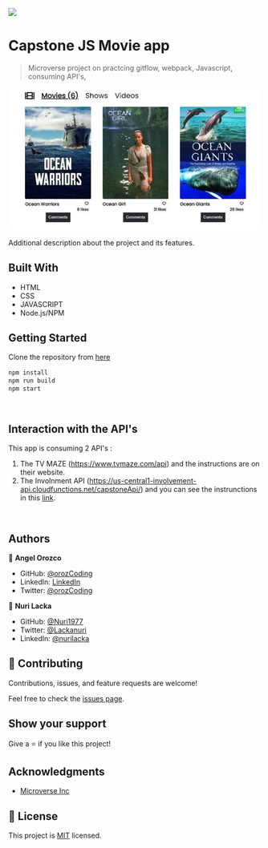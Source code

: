 ![](https://img.shields.io/badge/Microverse-blueviolet)

# Capstone JS Movie app

> Microverse project on practcing gitflow, webpack, Javascript, consuming API's,

![screenshot](./src/assets/images/movies-home.jpg)

Additional description about the project and its features.

## Built With

- HTML
- CSS
- JAVASCRIPT
- Node.js/NPM


## Getting Started

Clone the repository from [here](https://github.com/Nuri1977/capstone-js-movies.git)

```
npm install
npm run build
npm start
```
<br>

## Interaction with the API's

This app is consuming 2 API's :
  1. The TV MAZE (https://www.tvmaze.com/api) and the instructions are on their website.
  2. The Involnment API (https://us-central1-involvement-api.cloudfunctions.net/capstoneApi/) and you can see the instrunctions in this [link](https://www.notion.so/Involvement-API-869e60b5ad104603aa6db59e08150270).


  <br>

## Authors

👤 **Angel Orozco**

- GitHub: [@orozCoding](https://github.com/orozCoding)
- LinkedIn: [LinkedIn](https://www.linkedin.com/in/angel-orozco-652230228/)
- Twitter: [@orozCoding](https://twitter.com/orozcoding)

👤 **Nuri Lacka**

- GitHub: [@Nuri1977](https://github.com/Nuri1977)
- Twitter: [@Lackanuri](https://twitter.com/LackaNuri)
- LinkedIn: [@nurilacka](https://www.linkedin.com/in/nuri-lacka-7141b01ba/)


## 🤝 Contributing

Contributions, issues, and feature requests are welcome!

Feel free to check the [issues page](../../issues/).

## Show your support

Give a ⭐️ if you like this project!

## Acknowledgments

- [Microverse Inc](https://www.microverse.org/)

## 📝 License

This project is [MIT](./MIT.md) licensed.
